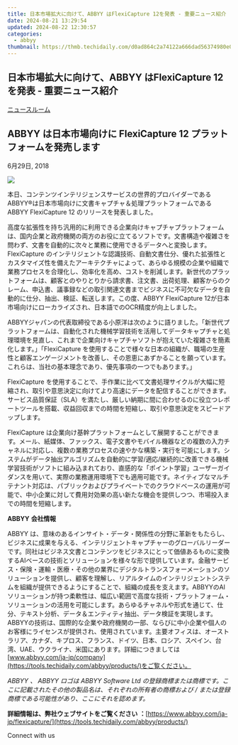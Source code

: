 ```yaml
---
title: 日本市場拡大に向けて、ABBYY はFlexiCapture 12を発表 - 重要ニュース紹介
date: 2024-08-21 13:29:54
updated: 2024-08-22 12:30:57
categories:
  - abbyy
thumbnail: https://thmb.techidaily.com/d0ad864c2a74122a666dad56374980e063d684e4d59ea3afda17d52be535612e.jpg
---
```


## 日本市場拡大に向けて、ABBYY はFlexiCapture 12を発表 - 重要ニュース紹介

[ニュースルーム](https://tools.techidaily.com/abbyy/products/)

## ABBYY は日本市場向けに FlexiCapture 12 プラットフォームを発売します

6月29日, 2018

![](https://content.abbyy.com/-/media/project/abbyy/abbyy/branchtemplates/shutterstock_1272462163_1296-x-729.jpg?h=729&iar=0&w=1296)

本日、コンテンツインテリジェンスサービスの世界的プロバイダーであるABBYY®は日本市場向けに文書キャプチャ＆処理プラットフォームである ABBYY FlexiCapture 12 のリリースを発表しました。

高度な拡張性を持ち汎用的に利用できる企業向けキャプチャプラットフォームは、国内企業と政府機関の両方のお役に立てるソフトです。文書構造や複雑さを問わず、文書を自動的に次々と業務に使用できるデータへと変換します。FlexiCapture のインテリジェントな認識技術、自動文書仕分、優れた拡張性とカスタマイズ性を備えたアーキテクチャによって、あらゆる規模の企業や組織で業務プロセスを合理化し、効率化を高め、コストを削減します。新世代のプラットフォームは、顧客とのやりとりから請求書、注文書、出荷処理、顧客からのクレーム、申込書、議事録などの取引関連文書までビジネスに不可欠なデータを自動的に仕分、抽出、検証、転送します。この度、ABBYY FlexiCapture 12が日本市場向けにローカライズされ、日本語でのOCR精度が向上しました。

ABBYYジャパンの代表取締役である小原洋は次のように語りました。「新世代プラットフォームは、自動化された機械学習技術を活用してデータキャプチャと処理環境を見直し、これまで企業向けキャプチャソフトが抱えていた複雑さを簡素化します。」「FlexiCapture を使用することで様々な日本の組織が、職場の生産性と顧客エンゲージメントを改善し、その恩恵にあずかることを願っています。これらは、当社の基本理念であり、優先事項の一つでもあります。」

FlexiCapture を使用することで、手作業に比べて文書処理サイクルが大幅に短縮され、取引や意思決定に向けてより高速にデータを配信することができます。サービス品質保証（SLA）を満たし、厳しい納期に間に合わせるのに役立つレポートツールを搭載、収益回収までの時間を短縮し、取引や意思決定をスピードアップします。

FlexiCapture は企業向け基幹プラットフォームとして展開することができます。メール、紙媒体、ファックス、電子文書やモバイル機器などの複数の入力チャネルに対応し、複数の業務プロセスの速やかな構築・実行を可能にします。システムがデータ抽出アルゴリズムを自動的に学習/適応/継続的に改善できる機械学習技術がソフトに組み込まれており、直感的な「ポイント学習」ユーザーガイダンスを用いて、実際の業務運用環境下でも適用可能です。ネイティブなマルチテナント対応は、パブリックおよびプライベートでのクラウドベースの運用が可能で、中小企業に対して費用対効果の高い新たな機会を提供しつつ、市場投入までの時間を短縮します。

**ABBYY** **会社情報**

ABBYY は、意味のあるインサイト・データ・関係性の分野に革新をもたらし、ビジネスに成果を与える、インテリジェントキャプチャーのグローバルリーダーです。同社はビジネス文書とコンテンツをビジネスにとって価値あるものに変換するAIベースの技術とソリューションを様々な形で提供しています。金融サービス・保険・運輸・医療・その他の業界にデジタルトランスフォーメーションのソリューションを提供し、顧客を理解し、リアルタイムのインテリジェントシステムを組織が提供できるようにすることで、組織の成長を支えます。ABBYYのAI ソリューションが持つ柔軟性は、幅広い範囲で高度な技術・プラットフォーム・ソリューションの活用を可能にします。あらゆるチャネルや形式を通じて、仕分、テキスト分析、データ＆エンティティ抽出、データ検証を実現します。ABBYYの技術は、国際的な企業や政府機関の一部、ならびに中小企業や個人のお客様にライセンスが提供され、使用されています。主要オフィスは、オーストラリア、カナダ、キプロス、フランス、ドイツ、日本、ロシア、スペイン、台湾、UAE、ウクライナ、米国にあります。詳細につきましては [www.abbyy.com/ja-jp/company](https://tools.techidaily.com/abbyy/products/)をご覧ください。

_ABBYY_ _、_ _ABBYY_ _ロゴは_ _ABBYY Software Ltd_ _の登録商標または商標です。ここに記載されたその他の製品名は、それぞれの所有者の商標および_ _/_ _または登録商標である可能性があり、ここにそれを認めます。_

**詳細情報は、弊社ウェブサイトをご覧ください** **：**[https://www.abbyy.com/ja-jp/flexicapture/](https://tools.techidaily.com/abbyy/products/)

Connect with us

<ins class="adsbygoogle"
     style="display:block"
     data-ad-format="autorelaxed"
     data-ad-client="ca-pub-7571918770474297"
     data-ad-slot="1223367746"></ins>



<ins class="adsbygoogle"
     style="display:block"
     data-ad-client="ca-pub-7571918770474297"
     data-ad-slot="8358498916"
     data-ad-format="auto"
     data-full-width-responsive="true"></ins>
